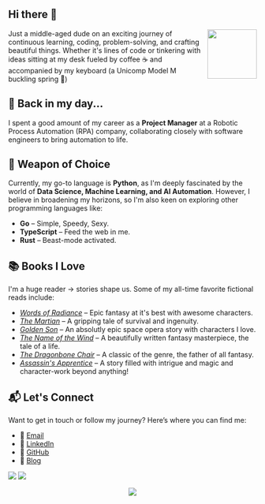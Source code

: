 ## Hi there 👋

<!--
**tomblackburn/tomblackburn** is a ✨ _special_ ✨ repository because its `README.md` (this file) appears on your GitHub profile.

Here are some ideas to get you started:

- 🔭 I’m currently working on ...
- 🌱 I’m currently learning ...
- 👯 I’m looking to collaborate on ...
- 🤔 I’m looking for help with ...
- 💬 Ask me about ...
- 📫 How to reach me: ...
- 😄 Pronouns: ...
- ⚡ Fun fact: ...
-->
<img align='right' src='https://media3.giphy.com/media/v1.Y2lkPTc5MGI3NjExZXd3ZThtNWhlZWZlaGgyZDR1b3E5ajd2NWZldWFneWN5cTFnMmN1eCZlcD12MV9pbnRlcm5hbF9naWZfYnlfaWQmY3Q9Zw/bGgsc5mWoryfgKBx1u/giphy.gif' width='100'>

Just a middle-aged dude on an exciting journey of continuous learning, coding, problem-solving, and crafting beautiful things. Whether it's lines of code or tinkering with ideas sitting at my desk fueled by coffee ☕ and accompanied by my keyboard (a Unicomp Model M buckling spring 🤏)

## 🔭 **Back in my day...**  
I spent a good amount of my career as a **Project Manager** at a Robotic Process Automation (RPA) company, collaborating closely with software engineers to bring automation to life.

## 🌱 **Weapon of Choice**  
Currently, my go-to language is **Python**, as I'm deeply fascinated by the world of **Data Science, Machine Learning, and AI Automation**. However, I believe in broadening my horizons, so I'm also keen on exploring other programming languages like:

- **Go** – Simple, Speedy, Sexy.
- **TypeScript** – Feed the web in me.
- **Rust** – Beast-mode activated.


## 📚 **Books I Love**  
I'm a huge reader -> stories shape us. Some of my all-time favorite fictional reads include:

- *[Words of Radiance](https://www.goodreads.com/book/show/17332218-words-of-radiance)* – Epic fantasy at it's best with awesome characters.
- *[The Martian](https://www.goodreads.com/book/show/18007564-the-martian)* – A gripping tale of survival and ingenuity.
- *[Golden Son](https://www.goodreads.com/book/show/18966819-golden-son)* – An absolutly epic space opera story with characters I love.
- *[The Name of the Wind](https://www.goodreads.com/book/show/186074.The_Name_of_the_Wind)* – A beautifully written fantasy masterpiece, the tale of a life.
- *[The Dragonbone Chair](https://www.goodreads.com/book/show/91981.The_Dragonbone_Chair)* – A classic of the genre, the father of all fantasy.
- *[Assassin's Apprentice](https://www.goodreads.com/book/show/77197.Assassin_s_Apprentice)* – A story filled with intrigue and magic and character-work beyond anything!

  
## 📬 **Let's Connect**  
Want to get in touch or follow my journey? Here’s where you can find me:

- 📧 [Email](mailto:hello.tomblackburn@icloud.com)
- 💼 [LinkedIn](https://uk.linkedin.com/in/tomblackburn/)
- 🐙 [GitHub](https://github.com/tomblackburn)
- 📰 [Blog](https://tomblackburnblog.netlify.app)

![](https://raw.githubusercontent.com/tomblackburne/github-status-tomblackburn/master/generated/languages.svg#gh-dark-mode-only)
![](https://raw.githubusercontent.com/tomblackburn/github-status-tomblackburn/master/generated/languages.svg#gh-light-mode-only)


<p align="center">
  <a href="https://skillicons.dev">
    <img src="https://skillicons.dev/icons?i=py,go,bash,js,rust,sqlite,vim,docker,git" />
  </a>
</p>
